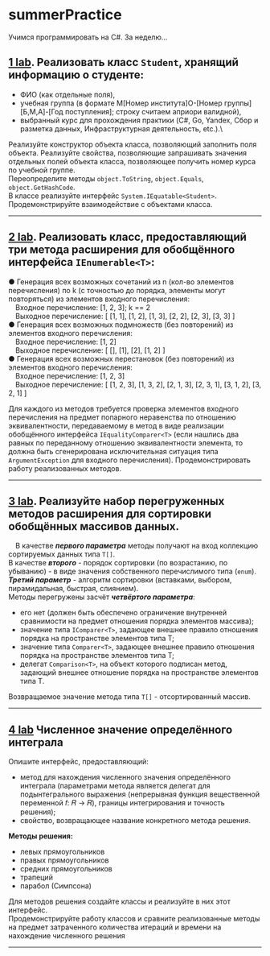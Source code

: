 # summerPractice
Учимся программировать на C#. За неделю...

## [1 lab](summer_practice_domain/Student.cs). Реализовать класс ```Student```, хранящий информацию о студенте:
- ФИО (как отдельные поля),
- учебная группа (в формате M[Номер института]O-[Номер группы][Б,М,А]-[Год поступления]; строку считаем
априори валидной),
- выбранный курс для прохождения практики (C#, Go, Yandex, Сбор и разметка данных, Инфраструктурная деятельность, etc.).\

Реализуйте конструктор объекта класса, позволяющий заполнить поля объекта. Реализуйте свойства, позволяющие запрашивать значения отдельных полей объекта класса, позволяющее получить номер курса по учебной группе. \
Переопределите методы ```object.ToString```, ```object.Equals```, ```object.GetHashCode```. \
В классе реализуйте интерфейс ```System.IEquatable<Student>```. \
Продемонстрируйте взаимодействие с объектами класса.

---
## [2 lab](summer_practice_domain/Generator.cs). Реализовать класс, предоставляющий три метода расширения для обобщённого интерфейса ```IEnumerable<T>```: 
● Генерация всех возможных сочетаний из n (кол-во элементов перечисления) по k (с точностью до порядка, элементы могут повторяться) из элементов входного перечисления: \
&emsp;Входное перечисление: [1, 2, 3]; k == 2 \
&emsp;Выходное перечисление: [ [1, 1], [1, 2], [1, 3], [2, 2], [2, 3], [3, 3] ] \
● Генерация всех возможных подмножеств (без повторений) из элементов входного перечисления: \
&emsp;Входное перечисление: [1, 2] &emsp; \
&emsp;Выходное перечисление: [ [], [1], [2], [1, 2] ] \
● Генерация всех возможных перестановок (без повторений) из элементов входного перечисления: \
&emsp;Входное перечисление: [1, 2, 3] \
&emsp;Выходное перечисление: [ [1, 2, 3], [1, 3, 2], [2, 1, 3], [2, 3, 1], [3, 1, 2], [3, 2, 1] ] 

Для каждого из методов требуется проверка элементов входного перечисления на предмет попарного неравенства по отношению эквивалентности, передаваемому в метод в виде реализации обобщённого интерфейса ```IEqualityComparer<T>``` (если нашлись два равных по переданному отношению эквивалентности элемента, то должна быть сгенерирована исключительная ситуация типа ```ArgumentException``` для входного перечисления). Продемонстрировать работу реализованных методов.

---
## [3 lab](summer_practice_domain/Student.cs). Реализуйте набор перегруженных методов расширения для сортировки обобщённых массивов данных. 
&emsp;В качестве ***первого параметра*** методы получают на вход коллекцию сортируемых данных типа ```T[]```. \
В качестве ***второго*** - порядок сортировки (по возрастанию, по убыванию) - в виде значения собственного перечислимого типа (```enum```). \
***Третий параметр*** - алгоритм сортировки (вставками, выбором, пирамидальная, быстрая, слиянием). \
Методы перегружены засчёт ***четвёртого параметра***: 
- его нет (должен быть обеспечено ограничение внутренней сравнимости на предмет отношения порядка элементов массива); 
- значение типа ```IComparer<T>```, задающее внешнее правило отношения порядка на пространстве элементов типа T; 
- значение типа ```Comparer<T>```, задающее внешнее правило отношения порядка на пространстве элементов типа T; 
- делегат ```Comparison<T>```, на объект которого подписан метод, задающий внешнее отношение порядка на пространстве элементов типа T. 

Возвращаемое значение метода типа ```T[]``` - отсортированный массив.

---
## [4 lab](summer_practice_domain/IIntegralCalculation.cs) Численное значение определённого интеграла
Опишите интерфейс, предоставляющий: 
- метод для нахождения численного значения определённого интеграла (параметрами метода является делегат для подынтегрального выражения (непрерывная функция вещественной переменной 𝑓: 𝑅 → 𝑅), границы интегрирования и точность решения);
- свойство, возвращающее название конкретного метода решения. 

**Методы решения:**
- левых прямоугольников 
- правых прямоугольников 
- средних прямоугольников
- трапеций 
- парабол (Симпсона) 

Для методов решения создайте классы и реализуйте в них этот интерфейс. \
Продемонстрируйте работу классов и сравните реализованные методы на предмет затраченного количества итераций и времени на нахождение численного решения

---
